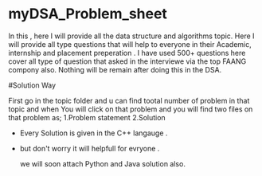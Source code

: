 # myDSA_Problem_sheet
In this , here  I will provide all the data structure and algorithms topic.
Here I will provide all type questions that will help to everyone in their Academic, internship and placement preperation .
I have used 500+ questions here cover all type of question that asked in the interviewe via the top FAANG compony also.
Nothing will be remain after doing this in the DSA.


#Solution Way

First go in the topic folder and u can find tootal number of problem in that topic and when You will click on that problem and you will find two files on that problem as;
  1.Problem statement
  2.Solution

* Every Solution is given in the C++ langauge .
* but don't worry it will helpfull for evryone .

  we will soon attach Python and Java solution also.
